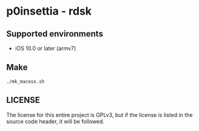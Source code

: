 # p0insettia - rdsk

## Supported environments  
- iOS 10.0 or later (armv7)  

## Make 
```
./mk_macosx.sh
```

## LICENSE
The license for this entire project is GPLv3, but if the license is listed in the source code header, it will be followed.  
